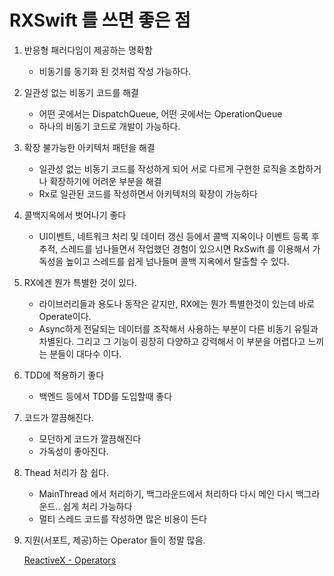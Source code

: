 # RXSwift 를 쓰면 좋은 점

1. 반응형 패러다임이 제공하는 명확함 
    - 비동기를 동기화 된 것처럼 작성 가능하다.
2.  일관성 없는 비동기 코드를 해결
    - 어떤 곳에서는 DispatchQueue, 어떤 곳에서는 OperationQueue
    - 하나의 비동기 코드로 개발이 가능하다.
3. 확장 불가능한 아키텍처 패턴을 해결
    - 일관성 없는 비동기 코드를 작성하게 되어 서로 다르게 구현한 로직을 조합하거나 확장하기에 어려운 부분을 해결
    - Rx로 일관된 코드를 작성하면서 아키텍처의 확장이 가능하다
4. 콜백지옥에서 벗어나기 좋다
    - UI이벤트, 네트워크 처리 및 데이터 갱신 등에서 콜백 지옥이나 이벤트 등록 후 추적, 스레드를 넘나들면서 작업했던 경험이 있으시면 RxSwift 를 이용해서 가독성을 높이고 스레드를 쉽게 넘나들며 콜백 지옥에서 탈출할 수 있다.
5.  RX에겐 뭔가 특별한 것이 있다.
    - 라이브러리들과 용도나 동작은 같지만, RX에는 뭔가 특별한것이 있는데 바로 Operate이다.
    - Async하게 전달되는 데이터를 조작해서 사용하는 부분이 다른 비동기 유틸과 차별된다. 그리고 그 기능이 굉장히 다양하고 강력해서 이 부분을 어렵다고 느끼는 분들이 대다수 이다.
6. TDD에 적용하기 좋다
    - 백엔드 등에서 TDD를 도입할때 좋다
7.  코드가 깔끔해진다.
    - 모던하게 코드가 깔끔해진다
    - 가독성이 좋아진다.
8. Thead 처리가 참 쉽다.
    - MainThread 에서 처리하기, 백그라운드에서 처리하다 다시 메인 다시 백그라운드.. 쉽게 처리 가능하다
    - 멀티 스레드 코드를 작성하면 많은 비용이 든다
9. 지원(서포트, 제공)하는 Operator 들이 정말 많음.

    [ReactiveX - Operators](http://reactivex.io/documentation/ko/operators.html)